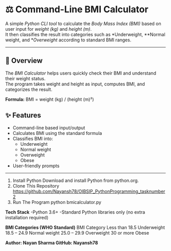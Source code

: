 # ⚖️ Command-Line BMI Calculator

A simple *Python CLI tool* to calculate the *Body Mass Index (BMI)* based on user input for *weight (kg)* and *height (m)*.  
It then classifies the result into categories such as *Underweight, **Normal weight, and **Overweight* according to standard BMI ranges.

---

## 📌 Overview
The *BMI Calculator* helps users quickly check their BMI and understand their weight status.  
The program takes weight and height as input, computes BMI, and categorizes the result.

**Formula:** BMI = weight (kg) / (height (m)²)

## ✨ Features
- Command-line based input/output
- Calculates BMI using the standard formula
- Classifies BMI into:
  - Underweight
  - Normal weight
  - Overweight
  - Obese
- User-friendly prompts

---
1. Install Python
Download and install Python from python.org.
2. Clone This Repository   https://github.com/Nayansh78/OIBSIP_PythonProgramming_tasknumber2
3. Run The Program
   python bmicalculator.py
   

**Tech Stack**
-Python 3.6+
-Standard Python libraries only (no extra installation required)

**BMI Categories (WHO Standard)**
BMI	Category
Less than 18.5	Underweight
18.5 – 24.9	Normal weight
25.0 – 29.9	Overweight
30 or more	Obese

**Author: Nayan Sharma
GitHub: Nayansh78**

